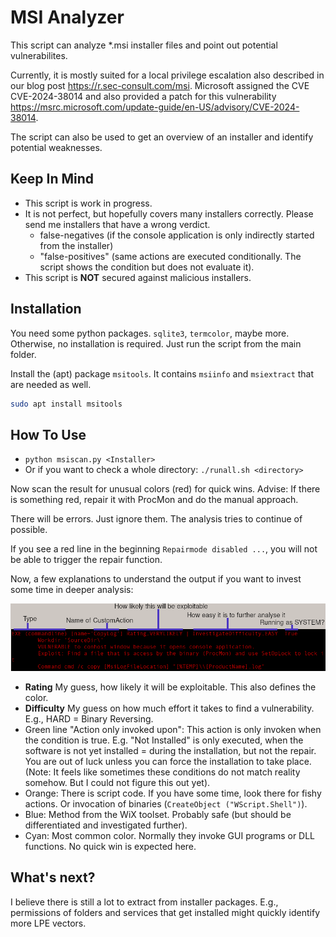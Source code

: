# MSI Analyzer

This script can analyze *.msi installer files and point out potential vulnerabilites.

Currently, it is mostly suited for a local privilege escalation also described in our blog post https://r.sec-consult.com/msi.
Microsoft assigned the CVE CVE-2024-38014 and also provided a patch for this vulnerability https://msrc.microsoft.com/update-guide/en-US/advisory/CVE-2024-38014.

The script can also be used to get an overview of an installer and identify potential weaknesses.

## Keep In Mind
- This script is work in progress.
- It is not perfect, but hopefully covers many installers correctly. Please send me installers that have a wrong verdict.
	- false-negatives (if the console application is only indirectly started from the installer)
	- "false-positives" (same actions are executed conditionally. The script shows the condition but does not evaluate it).
- This script is **NOT** secured against malicious installers.

## Installation
You need some python packages. `sqlite3`, `termcolor`, maybe more. Otherwise, no installation is required. Just run the script from the main folder.

Install the (apt) package `msitools`. It contains `msiinfo` and `msiextract` that are needed as well.
```bash
sudo apt install msitools
```

## How To Use
- `python msiscan.py <Installer>`
- Or if you want to check a whole directory: `./runall.sh <directory>`

Now scan the result for unusual colors (red) for quick wins. Advise: If there is something red, repair it with ProcMon and do the manual approach.

There will be errors. Just ignore them. The analysis tries to continue of possible.

If you see a red line in the beginning `Repairmode disabled ...`, you will not be able to trigger the repair function.

Now, a few explanations to understand the output if you want to invest some time in deeper analysis:

![example](example_annot.png)

- **Rating** My guess, how likely it will be exploitable. This also defines the color.
- **Difficulty** My guess on how much effort it takes to find a vulnerability. E.g., HARD = Binary Reversing.
- Green line "Action only invoked upon": This action is only invoken when the condition is true. E.g. "Not Installed" is only executed, when the software is not yet installed = during the installation, but not the repair. You are out of luck unless you can force the installation to take place. (Note: It feels like sometimes these conditions do not match reality somehow. But I could not figure this out yet).
- Orange: There is script code. If you have some time, look there for fishy actions. Or invocation of binaries (`CreateObject ("WScript.Shell")`).
- Blue: Method from the WiX toolset. Probably safe (but should be differentiated and investigated further). 
- Cyan: Most common color. Normally they invoke GUI programs or DLL functions. No quick win is expected here.

## What's next?
I believe there is still a lot to extract from installer packages. E.g., permissions of folders and services that get installed might quickly identify more LPE vectors.


